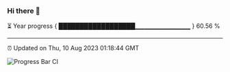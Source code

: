 ### Hi there 👋

⏳ Year progress { ██████████████████▁▁▁▁▁▁▁▁▁▁▁▁ } 60.56 %

---

⏰ Updated on Thu, 10 Aug 2023 01:18:44 GMT

![Progress Bar CI](https://github.com/liununu/liununu/workflows/Progress%20Bar%20CI/badge.svg)
